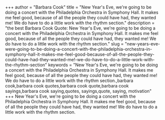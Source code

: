 +++
author = "Barbara Cook"
title = "New Year's Eve, we're going to be doing a concert with the Philadelphia Orchestra in Symphony Hall. It makes me feel good, because of all the people they could have had, they wanted me! We do have to do a little work with the rhythm section."
description = "the best Barbara Cook Quote: New Year's Eve, we're going to be doing a concert with the Philadelphia Orchestra in Symphony Hall. It makes me feel good, because of all the people they could have had, they wanted me! We do have to do a little work with the rhythm section."
slug = "new-years-eve-were-going-to-be-doing-a-concert-with-the-philadelphia-orchestra-in-symphony-hall-it-makes-me-feel-good-because-of-all-the-people-they-could-have-had-they-wanted-me!-we-do-have-to-do-a-little-work-with-the-rhythm-section"
keywords = "New Year's Eve, we're going to be doing a concert with the Philadelphia Orchestra in Symphony Hall. It makes me feel good, because of all the people they could have had, they wanted me! We do have to do a little work with the rhythm section.,barbara cook,barbara cook quotes,barbara cook quote,barbara cook sayings,barbara cook saying,quotes, sayings,quote, saying, motivation"
+++
New Year's Eve, we're going to be doing a concert with the Philadelphia Orchestra in Symphony Hall. It makes me feel good, because of all the people they could have had, they wanted me! We do have to do a little work with the rhythm section.
